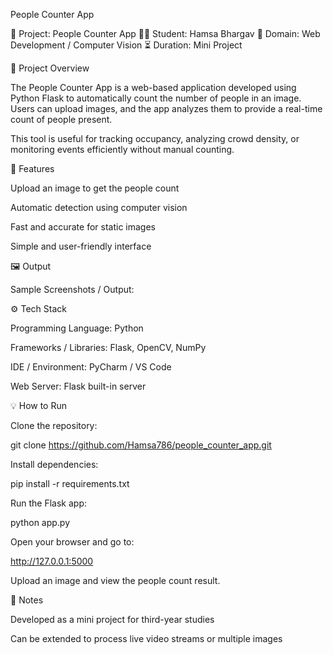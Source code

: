 People Counter App

📌 Project: People Counter App
👨‍💻 Student: Hamsa Bhargav
📱 Domain: Web Development / Computer Vision
⏳ Duration: Mini Project

📖 Project Overview

The People Counter App is a web-based application developed using Python Flask to automatically count the number of people in an image. Users can upload images, and the app analyzes them to provide a real-time count of people present.

This tool is useful for tracking occupancy, analyzing crowd density, or monitoring events efficiently without manual counting.


🚀 Features

Upload an image to get the people count

Automatic detection using computer vision

Fast and accurate for static images

Simple and user-friendly interface

🖼️ Output

Sample Screenshots / Output:


⚙️ Tech Stack

Programming Language: Python

Frameworks / Libraries: Flask, OpenCV, NumPy

IDE / Environment: PyCharm / VS Code

Web Server: Flask built-in server

💡 How to Run

Clone the repository:

git clone https://github.com/Hamsa786/people_counter_app.git


Install dependencies:

pip install -r requirements.txt


Run the Flask app:

python app.py


Open your browser and go to:

http://127.0.0.1:5000


Upload an image and view the people count result.

📝 Notes

Developed as a mini project for third-year studies

Can be extended to process live video streams or multiple images
